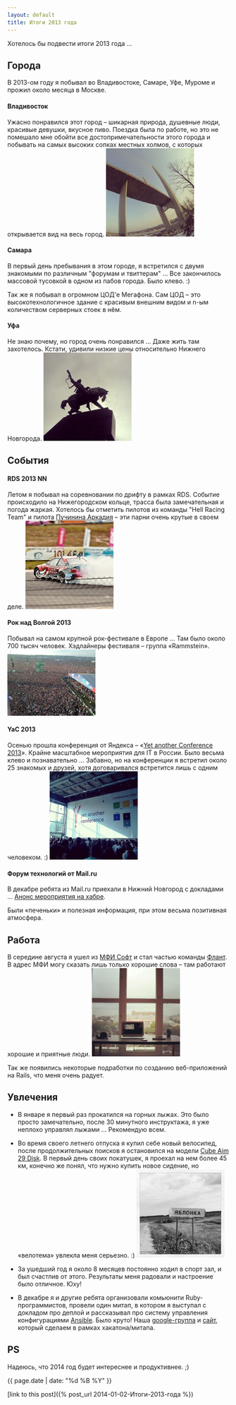 ```yaml
---
layout: default
title: Итоги 2013 года
---
```


Хотелось бы подвести итоги 2013 года …

## Города
В 2013-ом году я побывал во Владивостоке, Самаре, Уфе, Муроме и прожил около месяца в Москве.

#### Владивосток
Ужасно понравился этот город – шикарная природа, душевные люди, красивые девушки, вкусное пиво.
Поездка была по работе, но это не помешало мне обойти все достопримечательности этого города и побывать на самых высоких сопках местных холмов, с которых открывается вид на весь город.
[![Мост на остров Русский](/public/images/2014-01-02/most.jpg)](http://instagram.com/p/XPWWn6rdAl/)

#### Самара
В первый день пребывания в этом городе, я встретился с двумя знакомыми по различным "форумам и твиттерам" … Все закончилось массовой тусовкой в одном из пабов города. Было клево. :)

Так же я побывал в огромном ЦОД'е Мегафона. Сам ЦОД – это высокотехнологичное здание с красивым внешним видом и n-ым количеством серверных стоек в нём.

#### Уфа
Не знаю почему, но город очень понравился … Даже жить там захотелось. Кстати, удивили низкие цены относительно Нижнего Новгорода.
[![Салават Юлаев](/public/images/2014-01-02/salavat.jpg)](http://instagram.com/p/aKby4ALdBc/)

## События
#### RDS 2013 NN
Летом я побывал на соревновании по дрифту в рамках RDS.
Событие происходило на Нижегородском кольце, трасса была замечательная и погода жаркая.
Хотелось бы отметить пилотов из команды "Hell Racing Team" и пилота [Пучинина Аркадия](http://vdrifte.ru/pilots/24/) – эти парни очень крутые в своем деле.
[![Hell Racing Team](/public/images/2014-01-02/rds.jpg)](http://instagram.com/p/ZySD4NLdBV/)

#### Рок над Волгой 2013
Побывал на самом крупной рок-фестивале в Европе … Там было около 700 тысяч человек. Хэдлайнеры фестиваля – группа «Rammstein».
[![Рок над Волгой](/public/images/2014-01-02/rock.jpg)](https://pp.vk.me/c540102/v540102952/2cc9/PupbvEJy9os.jpg)

#### YaC 2013
Осенью прошла конференция от Яндекса – «[Yet another Conference 2013](http://tech.yandex.ru/events/yac/2013/)». Крайне масштабное мероприятия для IT в России. Было весьма клево и познавательно … Забавно, но на конференции я встретил около 25 знакомых и друзей, хотя договаривался встретится лишь с одним человеком. :)
[![YaC2013](/public/images/2014-01-02/yac.jpg)](http://instagram.com/p/e9LwHzrdIe/)

#### Форум технологий от Mail.ru
В декабре ребята из Mail.ru приехали в Нижний Новгород с докладами … [Анонс мероприятия на хабре](http://habrahabr.ru/company/mailru/blog/204670/).

Были «печеньки» и полезная информация, при этом весьма позитивная атмосфера.

## Работа
В середине августа я ушел из [МФИ Софт](http://mfisoft.ru/) и стал частью команды [Флант](http://flant.ru/).
В адрес МФИ могу сказать лишь только хорошие слова – там работают хорошие и приятные люди.
[![Work Place](/public/images/2014-01-02/workplace.jpg)](http://instagram.com/p/dygPhwrdHR/)

Так же появились некоторые подработки по созданию веб-приложений на Rails, что меня очень радует.

## Увлечения

* В январе я первый раз прокатился на горных лыжах. Это было просто замечательно, после 30 минутного инструктажа, я уже неплохо управлял лыжами … Рекомендую всем.


* Во время своего летнего отпуска я купил себе новый велосипед, после продолжительных поисков я остановился на модели [Cube Aim 29 Disk](http://www.cuberussia.ru/models-aim_disc_29/). В первый день своих покатушек, я проехал на нем более 45 км, конечно же понял, что нужно купить новое сидение, но «велотема» увлекла меня серьезно. :) [![Work Place](/public/images/2014-01-02/velo.jpg)](http://instagram.com/p/a7vXwBrdFc/)

* За ушедший год я около 8 месяцев постоянно ходил в спорт зал, и был счастлив от этого. Результаты меня радовали и настроение было отличное. Юху!

* В декабре я и другие ребята организовали комьюнити Ruby-программистов, провели один митап, в котором я выступал с докладом про деплой и рассказывал про систему управления конфигурациями [Ansible](http://www.ansibleworks.com/). Было круто! Наша [google-группа](https://plus.google.com/communities/109804446999128919160) и [сайт](http://nnrug.ru/), который сделаем в рамках хакатона/митапа.

## PS
Надеюсь, что 2014 год будет интереснее и продуктивнее. ;)

{{ page.date | date: "%d %B %Y" }}

[link to this post]({% post_url 2014-01-02-Итоги-2013-года %})
